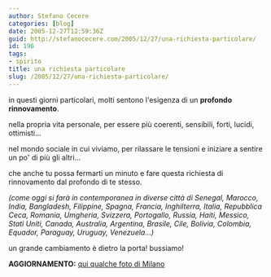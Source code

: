 ```yaml
---
author: Stefano Cecere
categories: [blog]
date: 2005-12-27T12:59:36Z
guid: http://stefanocecere.com/2005/12/27/una-richiesta-particolare/
id: 196
tags:
- spirito
title: una richiesta particolare
slug: /2005/12/27/una-richiesta-particolare/
---
```


in questi giorni particolari, molti sentono l'esigenza di un **profondo rinnovamento**.

nella propria vita personale, per essere più coerenti, sensibili, forti, lucidi, ottimisti…
  
nel mondo sociale in cui viviamo, per rilassare le tensioni e iniziare a sentire un po' di più gli altri…

che anche tu possa fermarti un minuto e fare questa richiesta di rinnovamento dal profondo di te stesso.

_(come oggi si farà in contemporanea in diverse città di Senegal, Marocco, India, Bangladesh, Filippine, Spagna, Francia, Inghilterra, Italia, Repubblica Ceca, Romania, Umgheria, Svizzera, Portogallo, Russia, Haiti, Messico, Stati Uniti, Canada, Australia, Argentina, Brasile, Cile, Bolivia, Colombia, Equador, Paraguay, Uruguay, Venezuela…)_

un grande cambiamento è dietro la porta! bussiamo!

**AGGIORNAMENTO:** [qui qualche foto di Milano](http://www.milanoumanista.org/index.php?option=com_rsgallery&catid=12)